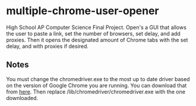# multiple-chrome-user-opener
High School AP Computer Science Final Project. Open's a GUI that allows the user to paste a link, set the number of browsers, set delay, and add proxies. Then it opens the designated amount of Chrome tabs with the set delay, and with proxies if desired.

## Notes
You must change the chromedriver.exe to the most up to date driver based on the version of Google Chrome you are running. You can download that from [here](https://chromedriver.chromium.org/downloads). Then replace /lib/chromedriver/chromedriver.exe with the one downloaded.
